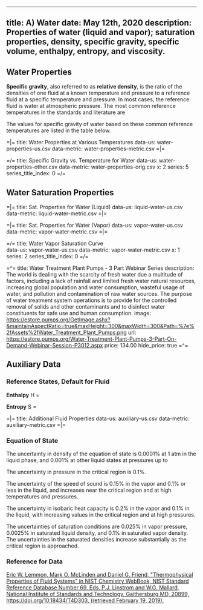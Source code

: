 -----
title: A) Water
date: May 12th, 2020
description: Properties of water (liquid and vapor); saturation properties, density, specific gravity, specific volume, enthalpy, entropy, and viscosity.
-----

## Water Properties 

**Specific gravity**, also referred to as **relative density**, is the ratio of the densities of one fluid at a known temperature and pressure to a reference fluid at a specific
temperature and pressure. In most cases, the reference fluid is water at atmospheric pressure. The most common reference temperatures in the standards and literature are
<units us = "39.2 °F at which water is the most dense, 60 °F, and 68 °F. Generally, scientific research and common fluids use 39.2 °F while engineering
and petroleum applications use 60 °F." metric = "4 °C at which water is the most dense, 15.56 °C, and 20 °C. Generally, scientific research and common fluids use 4 °C  while engineering
and petroleum applications use 15.56 °C."/>

The values for specific gravity of water based on these common reference temperatures are listed in the table below. 

=|=
title: Water Properties at Various Temperatures
data-us: water-properties-us.csv
data-metric: water-properties-metric.csv
=|=


=/=
title: Specific Gravity vs. Temperature for Water
data-us: water-properties-other.csv
data-metric: water-properties-orig.csv
x: 2
series: 5
series_title_index: 0
=/=




## Water Saturation Properties 



=|=
title: Sat. Properties for Water (Liquid)
data-us: liquid-water-us.csv
data-metric: liquid-water-metric.csv
=|=

=|=
title: Sat. Properties for Water (Vapor)
data-us: vapor-water-us.csv
data-metric: vapor-water-metric.csv
=|=

=/=
title: Water Vapor Saturation Curve  
data-us: vapor-water-us.csv
data-metric: vapor-water-metric.csv
x: 1
series: 2
series_title_index: 0
=/=

=^=
title: Water Treatment Plant Pumps - 3 Part Webinar Series
description: The world is dealing with the scarcity of fresh water due a multitude of factors, including a lack of rainfall and limited fresh water natural resources, increasing global population and water consumption, wasteful usage of water, and pollution and contamination of raw water sources. The purpose of water treatment system operations is to provide for the controlled removal of solids and other contaminants and to disinfect water constituents for safe use and human consumption. 
image: https://estore.pumps.org/GetImage.ashx?&maintainAspectRatio=true&maxHeight=300&maxWidth=300&Path=%7e%2fAssets%2fWater_Treatment_Plant_Pumps.png
url: https://estore.pumps.org/Water-Treatment-Plant-Pumps-3-Part-On-Demand-Webinar-Session-P3012.aspx
price: 134.00
hide_price: true
=^=

## Auxiliary Data

### Reference States, Default for Fluid

**Enthalpy**
H = <units us = "19771.296 Btu/lb-mole at 80.3 °F and 0.15 psia" metric="2551.014 kJ/kg at 26.9 °C and 0.010 bar"></units>

**Entropy**
S = <units us = "39.198 Btu/lb-mole*R at 80.3 °F and 0.15 psia" metric = "9.104 J/g*K at 26.9 °C and 0.010 bar"></units>


=|=
title: Additional Fluid Properties
data-us: auxiliary-us.csv
data-metric: auxiliary-metric.csv
=|=


### Equation of State
The uncertainty in density of the equation of state is 0.0001% at 1 atm in the liquid phase, 
and 0.001% at other liquid states at pressures up to <units us = "1450 psi and temperatures to 761.4 R. 
In the vapor phase, the uncertainty is 0.05% or less. The uncertainties rise at higher temperatures and/or pressures, but 
are generally less than 0.1% in density except at extreme conditions."
metric = "10 MPa  and temperatures to 423 K. In the vapor phase, the uncertainty is 0.05% or less. The uncertainties rise at higher temperatures and/or pressures, but are generally less than 0.1% in density except at extreme conditions."/>

The uncertainty in pressure in the critical region is 0.1%. 

The uncertainty of the speed of sound is 0.15% in the vapor and 0.1% or less in the liquid, and increases near the critical region and at high temperatures and pressures. 

The uncertainty in isobaric heat capacity is 0.2% in the vapor and 0.1% in the liquid, with increasing values in the critical region and at high pressures. 

The uncertainties of saturation conditions are 0.025% in vapor pressure, 0.0025% in saturated liquid density, and 0.1% in saturated vapor density. The uncertainties in the saturated densities increase substantially as the critical region is approached. 

### Reference for Data
[Eric W. Lemmon, Mark O. McLinden and Daniel G. Friend, "Thermophysical Properties of Fluid Systems" in NIST Chemistry WebBook, NIST Standard Reference Database Number 69, Eds. P.J. Linstrom and W.G. Mallard, National Institute of Standards and Technology, Gaithersburg MD, 20899, https://doi.org/10.18434/T4D303, (retrieved February 19, 2019).](https://webbook.nist.gov/cgi/fluid.cgi?Action=Load&ID=C7732185&Type=SatP&Digits=5&THigh=705.1&TLow=32&TInc=20&RefState=DEF&TUnit=F&PUnit=psia&DUnit=lbm%2Fft3&HUnit=Btu%2Flb-mole&WUnit=ft%2Fs&VisUnit=cP&STUnit=lb%2Fin)
